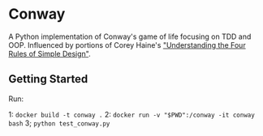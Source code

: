 # Conway
A Python implementation of Conway's game of life focusing on TDD and
OOP.  Influenced by portions of Corey Haine's ["Understanding the Four Rules of
Simple Design"](https://leanpub.com/4rulesofsimpledesign).

## Getting Started
Run:

1: ```docker build -t conway .```
2: ```docker run -v "$PWD":/conway -it conway bash```
3; ```python test_conway.py```
